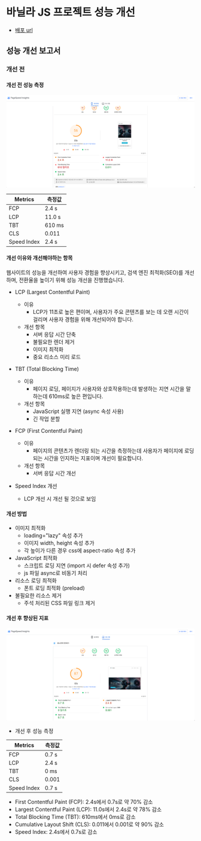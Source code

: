 # 바닐라 JS 프로젝트 성능 개선
- [배포 url](https://front-3rd-chapter4-2-basic-eta.vercel.app/)


## 성능 개선 보고서 

### 개선 전

#### 개선 전 성능 측정

![Alt text](image-1.png)

|Metrics|측정값|
|------|---|
|FCP|2.4 s|
|LCP|11.0 s|
|TBT|610 ms|
|CLS|0.011|
|Speed Index|2.4 s|

#### 개선 이유와 개선해야하는 항목

웹사이트의 성능을 개선하여 사용자 경험을 향상시키고, 검색 엔진 최적화(SEO)를 개선하며, 전환율을 높이기 위해 성능 개선을 진행했습니다.

- LCP (Largest Contentful Paint)
   - 이유 
      -  LCP가 11초로 높은 편이며, 사용자가 주요 콘텐츠를 보는 데 오랜 시간이 걸리며 사용자 경험을 위해 개선되어야 합니다. 
   - 개선 항목   
     - 서버 응답 시간 단축
     - 불필요한 렌더 제거
     - 이미지 최적화 
     - 중요 리소스 미리 로드

- TBT (Total Blocking Time) 
   - 이유
      - 페이지 로딩, 페이지가 사용자와 상호작용하는데 발생하는 지연 시간을 말하는데 610ms로 높은 편입니다.
   - 개선 항목 
      - JavaScript 실행 지연 (async 속성 사용)
      - 긴 작업 분할

- FCP (First Contentful Paint) 
   - 이유
      - 페이지의 콘텐츠가 렌더링 되는 시간을 측정하는데 사용자가 페이지에 로딩되는 시간을 인지하는 지표이며 개선이 필요합니다.   
   - 개선 항목 
      - 서버 응답 시간 개선

- Speed Index 개선
   - LCP 개선 시 개선 될 것으로 보임


#### 개선 방법

- 이미지 최적화
   - loading="lazy" 속성 추가
   - 이미지 width, height 속성 추가
   - 각 높이가 다른 경우 css에 aspect-ratio 속성 추가 
- JavaScript 최적화
   - 스크립트 로딩 지연 (import 시 defer 속성 추가)
   - js 파일 async로 비동기 처리
- 리소스 로딩 최적화
   - 폰트 로딩 최적화 (preload)
- 불필요한 리소스 제거
   - 주석 처리된 CSS 파일 링크 제거


#### 개선 후 향상된 지표

![Alt text](image-2.png)

- 개선 후 성능 측정

|Metrics|측정값|
|------|---|
|FCP|0.7 s|
|LCP|2.4 s|
|TBT|0 ms|
|CLS|0.001|
|Speed Index|0.7 s|


  - First Contentful Paint (FCP): 2.4s에서 0.7s로 약 70% 감소
  - Largest Contentful Paint (LCP): 11.0s에서 2.4s로 약 78% 감소
  - Total Blocking Time (TBT): 610ms에서 0ms로 감소
  - Cumulative Layout Shift (CLS): 0.011에서 0.001로 약 90% 감소
  - Speed Index: 2.4s에서 0.7s로 감소
  
